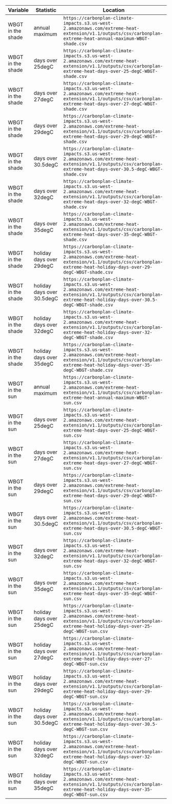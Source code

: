 | Variable          | Statistic                   | Location                                                                                                                                                          |
| ----------------- | --------------------------- | ----------------------------------------------------------------------------------------------------------------------------------------------------------------- |
| WBGT in the shade | annual maximum              | `https://carbonplan-climate-impacts.s3.us-west-2.amazonaws.com/extreme-heat-extension/v1.1/outputs/csv/carbonplan-extreme-heat-annual-maximum-WBGT-shade.csv`               |
| WBGT in the shade | days over 25degC            | `https://carbonplan-climate-impacts.s3.us-west-2.amazonaws.com/extreme-heat-extension/v1.1/outputs/csv/carbonplan-extreme-heat-days-over-25-degC-WBGT-shade.csv`            |
| WBGT in the shade | days over 27degC            | `https://carbonplan-climate-impacts.s3.us-west-2.amazonaws.com/extreme-heat-extension/v1.1/outputs/csv/carbonplan-extreme-heat-days-over-27-degC-WBGT-shade.csv`            |
| WBGT in the shade | days over 29degC            | `https://carbonplan-climate-impacts.s3.us-west-2.amazonaws.com/extreme-heat-extension/v1.1/outputs/csv/carbonplan-extreme-heat-days-over-29-degC-WBGT-shade.csv`            |
| WBGT in the shade | days over 30.5degC          | `https://carbonplan-climate-impacts.s3.us-west-2.amazonaws.com/extreme-heat-extension/v1.1/outputs/csv/carbonplan-extreme-heat-days-over-30.5-degC-WBGT-shade.csv`          |
| WBGT in the shade | days over 32degC            | `https://carbonplan-climate-impacts.s3.us-west-2.amazonaws.com/extreme-heat-extension/v1.1/outputs/csv/carbonplan-extreme-heat-days-over-32-degC-WBGT-shade.csv`            |
| WBGT in the shade | days over 35degC            | `https://carbonplan-climate-impacts.s3.us-west-2.amazonaws.com/extreme-heat-extension/v1.1/outputs/csv/carbonplan-extreme-heat-days-over-35-degC-WBGT-shade.csv`            |
| WBGT in the shade | holiday days over 29degC   | `https://carbonplan-climate-impacts.s3.us-west-2.amazonaws.com/extreme-heat-extension/v1.1/outputs/csv/carbonplan-extreme-heat-holiday-days-over-29-degC-WBGT-shade.csv`   |
| WBGT in the shade | holiday days over 30.5degC | `https://carbonplan-climate-impacts.s3.us-west-2.amazonaws.com/extreme-heat-extension/v1.1/outputs/csv/carbonplan-extreme-heat-holiday-days-over-30.5-degC-WBGT-shade.csv` |
| WBGT in the shade | holiday days over 32degC   | `https://carbonplan-climate-impacts.s3.us-west-2.amazonaws.com/extreme-heat-extension/v1.1/outputs/csv/carbonplan-extreme-heat-holiday-days-over-32-degC-WBGT-shade.csv`   |
| WBGT in the shade | holiday days over 35degC   | `https://carbonplan-climate-impacts.s3.us-west-2.amazonaws.com/extreme-heat-extension/v1.1/outputs/csv/carbonplan-extreme-heat-holiday-days-over-35-degC-WBGT-shade.csv`   |
| WBGT in the sun   | annual maximum              | `https://carbonplan-climate-impacts.s3.us-west-2.amazonaws.com/extreme-heat-extension/v1.1/outputs/csv/carbonplan-extreme-heat-annual-maximum-WBGT-sun.csv`                 |
| WBGT in the sun   | days over 25degC            | `https://carbonplan-climate-impacts.s3.us-west-2.amazonaws.com/extreme-heat-extension/v1.1/outputs/csv/carbonplan-extreme-heat-days-over-25-degC-WBGT-sun.csv`            |
| WBGT in the sun   | days over 27degC            | `https://carbonplan-climate-impacts.s3.us-west-2.amazonaws.com/extreme-heat-extension/v1.1/outputs/csv/carbonplan-extreme-heat-days-over-27-degC-WBGT-sun.csv`            |
| WBGT in the sun   | days over 29degC            | `https://carbonplan-climate-impacts.s3.us-west-2.amazonaws.com/extreme-heat-extension/v1.1/outputs/csv/carbonplan-extreme-heat-days-over-29-degC-WBGT-sun.csv`              |
| WBGT in the sun   | days over 30.5degC          | `https://carbonplan-climate-impacts.s3.us-west-2.amazonaws.com/extreme-heat-extension/v1.1/outputs/csv/carbonplan-extreme-heat-days-over-30.5-degC-WBGT-sun.csv`            |
| WBGT in the sun   | days over 32degC            | `https://carbonplan-climate-impacts.s3.us-west-2.amazonaws.com/extreme-heat-extension/v1.1/outputs/csv/carbonplan-extreme-heat-days-over-32-degC-WBGT-sun.csv`              |
| WBGT in the sun   | days over 35degC            | `https://carbonplan-climate-impacts.s3.us-west-2.amazonaws.com/extreme-heat-extension/v1.1/outputs/csv/carbonplan-extreme-heat-days-over-35-degC-WBGT-sun.csv`              |
| WBGT in the sun   | holiday days over 25degC   | `https://carbonplan-climate-impacts.s3.us-west-2.amazonaws.com/extreme-heat-extension/v1.1/outputs/csv/carbonplan-extreme-heat-holiday-days-over-25-degC-WBGT-sun.csv`     |
| WBGT in the sun   | holiday days over 27degC   | `https://carbonplan-climate-impacts.s3.us-west-2.amazonaws.com/extreme-heat-extension/v1.1/outputs/csv/carbonplan-extreme-heat-holiday-days-over-27-degC-WBGT-sun.csv`     |
| WBGT in the sun   | holiday days over 29degC   | `https://carbonplan-climate-impacts.s3.us-west-2.amazonaws.com/extreme-heat-extension/v1.1/outputs/csv/carbonplan-extreme-heat-holiday-days-over-29-degC-WBGT-sun.csv`     |
| WBGT in the sun   | holiday days over 30.5degC | `https://carbonplan-climate-impacts.s3.us-west-2.amazonaws.com/extreme-heat-extension/v1.1/outputs/csv/carbonplan-extreme-heat-holiday-days-over-30.5-degC-WBGT-sun.csv`   |
| WBGT in the sun   | holiday days over 32degC   | `https://carbonplan-climate-impacts.s3.us-west-2.amazonaws.com/extreme-heat-extension/v1.1/outputs/csv/carbonplan-extreme-heat-holiday-days-over-32-degC-WBGT-sun.csv`     |
| WBGT in the sun   | holiday days over 35degC   | `https://carbonplan-climate-impacts.s3.us-west-2.amazonaws.com/extreme-heat-extension/v1.1/outputs/csv/carbonplan-extreme-heat-holiday-days-over-35-degC-WBGT-sun.csv`     |